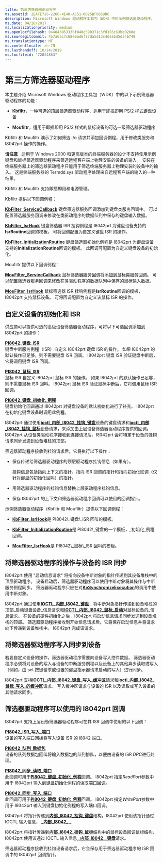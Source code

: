 ```yaml
---
title: 第三方筛选器驱动程序
ms.assetid: 2EAFE726-2266-4E40-AC51-0025BF6069B6
description: Microsoft Windows 驱动程序工具包（WDK）中的示例筛选器驱动程序。
ms.date: 04/20/2017
ms.localizationpriority: medium
ms.openlocfilehash: 044843853336f840c598371c5fd156c63be0288e
ms.sourcegitcommit: 4b7a6ac7c68e6ad6f27da5d1dc4deabd5d34b748
ms.translationtype: MT
ms.contentlocale: zh-CN
ms.lasthandoff: 10/24/2019
ms.locfileid: "72824883"
---
```

# <a name="3rd-party-filter-drivers"></a>第三方筛选器驱动程序


本主题介绍 Microsoft Windows 驱动程序工具包（WDK）中的以下示例筛选器驱动程序的功能：

-   **Kbfiltr**，一种可选的顶层筛选器驱动程序，适用于即插即用 PS/2 样式键盘设备

-   **Moufiltr**，适用于即插即用 PS/2 样式的鼠标设备的可选一级筛选器驱动程序

Kbfiltr 和 Moufiltr 演示了如何筛选 i/o 请求并添加回调例程，用于修改类服务和 I8042prt 操作的操作。

**请注意**   适用于 Windows 2000 和更高版本的终端服务器的设计不支持使用示例键盘和鼠标筛选器驱动程序来筛选远程客户端上物理安装的设备的输入。 安装在终端服务器上的筛选器驱动程序只能用于筛选终端服务器上物理安装的设备中的输入。 这是终端服务器的 Termdd.sys 驱动程序处理来自远程客户端的输入的一种结果。

 

Kbfiltr 和 Moufiltr 支持即插即用和电源管理。

Kbfiltr 提供以下回调例程：

<a href="" id="kbfilter-servicecallback"></a>[**KbFilter\_ServiceCallback**](https://docs.microsoft.com/previous-versions/ff542297(v=vs.85))  
键盘筛选器服务回调添加到键盘类服务回调中。 可以配置筛选器服务回调来修改在类驱动程序的数据队列中保存的键盘输入数据。

<a href="" id="kbfilter-isrhook"></a>[**KbFilter\_IsrHook**](https://docs.microsoft.com/previous-versions/ff542294(v=vs.85))  
键盘筛选器 ISR 挂钩例程是 I8042prt 为键盘设备支持的**IsrRoutine**回调的模板。 可将回调配置为自定义键盘 ISR 的操作。

<a href="" id="kbfilter-initializationroutine"></a>[**KbFilter\_InitializationRoutine**](https://docs.microsoft.com/previous-versions/ff542293(v=vs.85))  
键盘筛选器初始化例程是 I8042prt 为键盘设备支持的**InitializationRoutine**回调的模板。 此回调可配置为自定义键盘设备的初始化。

Moufiltr 提供以下回调例程：

<a href="" id="moufilter-servicecallback"></a>[**MouFilter\_ServiceCallback**](https://docs.microsoft.com/previous-versions/ff542380(v=vs.85))  
鼠标筛选器服务回调将添加到鼠标类服务回调。 可以配置筛选器服务回调来修改在类驱动程序的数据队列中保存的鼠标输入数据。

<a href="" id="moufilter-isrhook"></a>[**MouFilter\_IsrHook**](https://docs.microsoft.com/previous-versions/ff542379(v=vs.85))  
鼠标筛选器 ISR 挂钩例程是**IsrRoutine**回调的模板，I8042prt 支持鼠标设备。 可将回调配置为自定义该鼠标 ISR 的操作。

## <a name="customize-the-initialization-and-isr-of-a-device"></a>自定义设备的初始化和 ISR


供应商可以提供可选的高级设备筛选器驱动程序，可将以下可选回调添加到 I8042prt 的操作：

<a href="" id="pi8042-keyboard-isr"></a>[**PI8042\_键盘\_ISR**](https://docs.microsoft.com/windows-hardware/drivers/ddi/ntdd8042/nc-ntdd8042-pi8042_keyboard_isr)  
键盘中断服务例程（ISR）自定义 I8042prt 键盘 ISR 的操作。 如果 I8042prt 的默认操作已足够，则不需要键盘 ISR 回调。 I8042prt 键盘 ISR 验证键盘中断后，它将调用键盘 ISR 回调。

<a href="" id="pi8042-mouse-isr"></a>[**PI8042\_鼠标\_ISR**](https://docs.microsoft.com/windows-hardware/drivers/ddi/ntdd8042/nc-ntdd8042-pi8042_mouse_isr)  
鼠标 ISR 自定义 I8042prt 鼠标 ISR 的操作。 如果 I8042prt 的默认操作已足够，则不需要鼠标 ISR 回叫。 I8042prt 鼠标 ISR 验证鼠标中断后，它将调用鼠标 ISR 回调。

<a href="" id="pi8042-keyboard-initialization-routine"></a>[**PI8042\_键盘\_初始化\_例程**](https://docs.microsoft.com/windows-hardware/drivers/ddi/ntdd8042/nc-ntdd8042-pi8042_keyboard_initialization_routine)  
键盘初始化回调通过 I8042prt 对键盘设备的默认初始化进行了补充。 I8042prt 在初始化键盘设备时调用此例程。

I8042prt 通过使用[**ioctl\_内部\_I8042\_挂钩\_键盘**](https://docs.microsoft.com/windows-hardware/drivers/ddi/ntdd8042/ni-ntdd8042-ioctl_internal_i8042_hook_keyboard)设备的键盘请求和[**ioctl\_内部\_I8042\_挂钩\_鼠标**](https://docs.microsoft.com/windows-hardware/drivers/ddi/ntdd8042/ni-ntdd8042-ioctl_internal_i8042_hook_mouse)设备请求，来添加由上层设备筛选器驱动程序提供的回调。 I8042prt 从设备类驱动程序接收到连接请求后，I8042prt 会将特定于设备的挂钩请求同步发送到设备堆栈的顶部。

筛选器驱动程序接收到挂钩请求后，它将执行以下操作：

-   保存传递给筛选器驱动程序的顶层驱动程序挂钩信息（如果有）。

    挂钩信息包括指向上下文的指针、指向 ISR 回调的指针和指向初始化回调（仅针对键盘的初始化回叫）的指针。

-   用筛选器驱动程序的挂钩信息替换上层驱动程序挂钩信息。

-   保存 I8042prt 的上下文和筛选器驱动程序回调可以使用的回调指针。

示例筛选器驱动程序（Kbfiltr 和 Moufiltr）提供以下回调例程：

-   [**KbFilter\_IsrHook**](https://docs.microsoft.com/previous-versions/ff542294(v=vs.85))是 PI8042\_键盘\_ISR 回叫的模板。

-   [**KbFilter\_InitializationRoutine**](https://docs.microsoft.com/previous-versions/ff542293(v=vs.85))是 PI8042\_键盘的一个模板，\_初始化\_例程回调。

-   [**MouFilter\_IsrHook**](https://docs.microsoft.com/previous-versions/ff542379(v=vs.85))是 PI8042\_鼠标\_ISR 回叫的模板。

## <a name="synchronize-the-operation-of-a-filter-driver-with-a-devices-isr"></a>将筛选器驱动程序的操作与设备的 ISR 同步


I8042prt 使用 "启动信息请求" 将指向设备中断对象的指针传递到其设备堆栈中的顶层驱动程序。 设备启动后，筛选器驱动程序可以使用中断对象将其操作与中断服务例程同步。 筛选器驱动程序只应在对[**KeSynchronizeExecution**](https://docs.microsoft.com/windows-hardware/drivers/ddi/wdm/nf-wdm-kesynchronizeexecution)的调用中使用中断对象。

I8042prt 通过使用[**IOCTL\_内部\_I8042\_键盘**](https://docs.microsoft.com/windows-hardware/drivers/ddi/ntdd8042/ni-ntdd8042-ioctl_internal_i8042_keyboard_start_information)，将中断对象指针传递到设备堆栈的顶部\_启动键盘设备\_信息请求和[**IOCTL\_内部\_I8042\_鼠标\_启动**](https://docs.microsoft.com/windows-hardware/drivers/ddi/ntdd8042/ni-ntdd8042-ioctl_internal_i8042_mouse_start_information)对鼠标设备的\_信息请求。 在设备的硬件初始化之后，I8042prt 将启动信息请求同步发送到设备堆栈的顶部。 筛选器驱动程序接收到开始信息请求后，它将保存启动信息并将请求向下传递到设备堆栈中。 I8042prt 完成该请求。

## <a name="synchronize-writes-by-a-filter-driver-to-a-device"></a>将筛选器驱动程序写入同步到设备


若要自定义设备的操作，筛选器驱动程序需要向设备写入控件数据。 筛选器驱动程序必须将对设备的写入与设备的中断服务例程以及设备上的其他异步读取或写入（例如，由 set 按键请求或设置的键盘指示器请求启动的写入）进行同步。

I8042prt 支持[**IOCTL\_内部\_I8042\_键盘\_写入\_缓冲区**](https://docs.microsoft.com/windows-hardware/drivers/ddi/ntdd8042/ni-ntdd8042-ioctl_internal_i8042_keyboard_write_buffer)请求和[**ioctl\_内部\_I8042\_鼠标\_写入\_的缓冲区**](https://docs.microsoft.com/windows-hardware/drivers/ddi/ntdd8042/ni-ntdd8042-ioctl_internal_i8042_mouse_write_buffer)请求。 写入缓冲区请求与设备的 ISR 以及读取或写入设备的其他请求同步。

## <a name="i8042prt-callbacks-that-filter-drivers-can-use"></a>筛选器驱动程序可以使用的 I8042prt 回调


I8042prt 支持上层设备筛选器驱动程序可在其 ISR 回调中使用的以下回调：

<a href="" id="pi8042-isr-write-port"></a>[**PI8042\_ISR\_写入\_端口**](https://docs.microsoft.com/windows-hardware/drivers/ddi/ntdd8042/nc-ntdd8042-pi8042_isr_write_port)  
设备的写入端口回拨将写入设备 ISR 的 i8042 端口。

<a href="" id="pi8042-queue-packet"></a>[**PI8042\_队列\_数据包**](https://docs.microsoft.com/windows-hardware/drivers/ddi/ntdd8042/nc-ntdd8042-pi8042_queue_packet)  
设备的队列数据包回叫将输入数据包的队列排队，以便由设备的 ISR *DPC*进行处理。

<a href="" id="pi8042-synch-read-port"></a>[**PI8042\_同步\_读取\_端口**](https://docs.microsoft.com/windows-hardware/drivers/ddi/ntdd8042/nc-ntdd8042-pi8042_synch_read_port)  
此回调可用于[**PI8042\_键盘\_初始化\_例程**](https://docs.microsoft.com/windows-hardware/drivers/ddi/ntdd8042/nc-ntdd8042-pi8042_keyboard_initialization_routine)回调。 I8042prt 指定*ReadPort*参数中用于 I8042prt 输入到键盘初始化例程的读取端口回调。

<a href="" id="pi8042-synch-write-port"></a>[**PI8042\_同步\_写入\_端口**](https://docs.microsoft.com/windows-hardware/drivers/ddi/ntdd8042/nc-ntdd8042-pi8042_synch_write_port)  
此回调可用于[**PI8042\_键盘\_初始化\_例程**](https://docs.microsoft.com/windows-hardware/drivers/ddi/ntdd8042/nc-ntdd8042-pi8042_keyboard_initialization_routine)回调。 I8042prt 指定*WritePort*参数中用于 I8042prt 输入到键盘初始化例程的写入端口回调。

I8042prt 将指针传递到[**内部\_I8042\_挂钩\_键盘**](https://docs.microsoft.com/windows-hardware/drivers/ddi/ntdd8042/ns-ntdd8042-_internal_i8042_hook_keyboard)结构，I8042prt 使用该指针通过 IOCTL 输入信息， [ **\_内部\_I8042\_** ](https://docs.microsoft.com/windows-hardware/drivers/ddi/ntdd8042/ni-ntdd8042-ioctl_internal_i8042_hook_keyboard)\_

I8042prt 将指针传递到[**内部\_I8042\_挂钩\_鼠标**](https://docs.microsoft.com/windows-hardware/drivers/ddi/ntdd8042/ns-ntdd8042-_internal_i8042_hook_mouse)结构中的鼠标设备回调鼠标结构，I8042prt 使用该通过 IOCTL 输入信息[ **\_内部\_I8042\_\_键盘**](https://docs.microsoft.com/windows-hardware/drivers/ddi/ntdd8042/ni-ntdd8042-ioctl_internal_i8042_hook_keyboard)请求。

筛选器驱动程序接收到挂钩设备请求后，它会保存用于筛选器驱动程序的 ISR 回调中的 I8042prt 回调指针。

 

 




